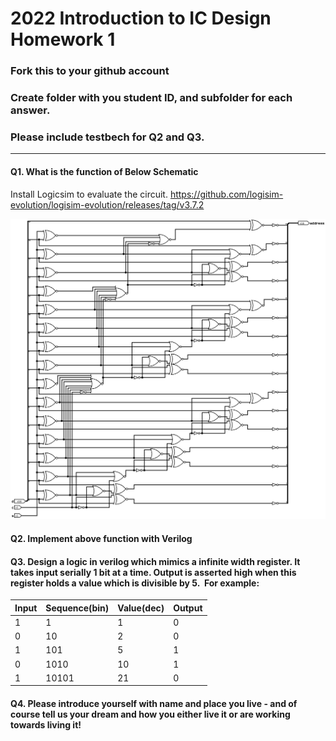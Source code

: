 # 2022 Introduction to IC Design Homework 1

### Fork this to your github account
### Create folder with you student ID, and subfolder for each answer.
### Please include testbech for Q2 and Q3.

---
#### Q1. What is the function of Below Schematic
Install Logicsim to evaluate the circuit.
https://github.com/logisim-evolution/logisim-evolution/releases/tag/v3.7.2

![hw1](attach/hw1_1.png)

#### Q2. Implement above function with Verilog

#### Q3. Design a logic in verilog which mimics a infinite width register. It takes input serially 1 bit at a time.  Output is asserted high when this register holds a value which is divisible by 5.  For example:

| Input | Sequence(bin) | Value(dec) | Output |
| ----- | ------------- | ---------- | ------ |
| 1     | 1             | 1          | 0      |
| 0     | 10            | 2          | 0      |
| 1     | 101           | 5          | 1      |
| 0     | 1010          | 10         | 1      |
| 1     | 10101         | 21         | 0      |

#### Q4. Please introduce yourself with name and place you live - and of course tell us your dream and how you either live it or are working towards living it!

